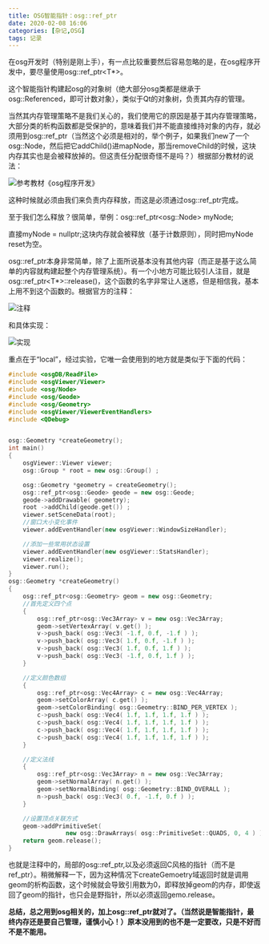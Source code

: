 ```yaml
---
title: OSG智能指针：osg::ref_ptr
date: 2020-02-08 16:06
categories: [杂记,OSG]
tags: 记录
---
```


在osg开发时（特别是刚上手），有一点比较重要然后容易忽略的是，在osg程序开发中，要尽量使用osg::ref_ptr<T*>。

这个智能指针构建起osg的对象树（绝大部分osg类都是继承于osg::Referenced，即可计数对象），类似于Qt的对象树，负责其内存的管理。

当然其内存管理策略不是我们关心的，我们使用它的原因是基于其内存管理策略，大部分类的析构函数都是受保护的，意味着我们并不能直接维持对象的内存，就必须用到osg::ref_ptr（当然这个必须是相对的，举个例子，如果我们new了一个osg::Node，然后把它addChild()进mapNode，那当removeChild的时候，这块内存其实也是会被释放掉的。但这责任分配很奇怪不是吗？）根据部分教材的说法：

 ![参考教材《osg程序开发》](https://img-blog.csdnimg.cn/20200208160308227.png?x-oss-process=image/watermark,type_ZmFuZ3poZW5naGVpdGk,shadow_10,text_aHR0cHM6Ly9ibG9nLmNzZG4ubmV0L0FsZXphbg==,size_16,color_FFFFFF,t_70)

这种时候就必须由我们来负责内存释放，而这是必须通过osg::ref_ptr完成。

至于我们怎么释放？很简单，举例：osg::ref_ptr\<osg::Node> myNode;

直接myNode = nullptr;这块内存就会被释放（基于计数原则），同时把myNode reset为空。

osg::ref_ptr本身非常简单，除了上面所说基本没有其他内容（而正是基于这么简单的内容就构建起整个内存管理系统）。有一个小地方可能比较引人注目，就是osg::ref_ptr<T*>::release()，这个函数的名字非常让人迷惑，但是相信我，基本上用不到这个函数的。根据官方的注释：

 ![注释](https://img-blog.csdnimg.cn/20200208160518680.png)

和具体实现：

 ![实现](https://img-blog.csdnimg.cn/20200208160543915.png)

重点在于“local”，经过实验，它唯一会使用到的地方就是类似于下面的代码：

```cpp
#include <osgDB/ReadFile>
#include <osgViewer/Viewer>
#include <osg/Node>
#include <osg/Geode>
#include <osg/Geometry>
#include <osgViewer/ViewerEventHandlers>
#include <QDebug>


osg::Geometry *createGeometry();
int main()
{
    osgViewer::Viewer viewer;
    osg::Group * root = new osg::Group() ;

    osg::Geometry *geometry = createGeometry();
    osg::ref_ptr<osg::Geode> geode = new osg::Geode;
    geode->addDrawable( geometry);
    root ->addChild(geode.get()) ;
    viewer.setSceneData(root);
    //窗口大小变化事件
    viewer.addEventHandler(new osgViewer::WindowSizeHandler);

    //添加一些常用状态设置
    viewer.addEventHandler(new osgViewer::StatsHandler);
    viewer.realize();
    viewer.run();
}
osg::Geometry *createGeometry()
{
    osg::ref_ptr<osg::Geometry> geom = new osg::Geometry;
    //首先定义四个点
    {
        osg::ref_ptr<osg::Vec3Array> v = new osg::Vec3Array;
        geom->setVertexArray( v.get() );
        v->push_back( osg::Vec3( -1.f, 0.f, -1.f ) );
        v->push_back( osg::Vec3( 1.f, 0.f, -1.f ) );
        v->push_back( osg::Vec3( 1.f, 0.f, 1.f ) );
        v->push_back( osg::Vec3( -1.f, 0.f, 1.f ) );
    }

    //定义颜色数组
    {
        osg::ref_ptr<osg::Vec4Array> c = new osg::Vec4Array;
        geom->setColorArray( c.get() );
        geom->setColorBinding( osg::Geometry::BIND_PER_VERTEX );
        c->push_back( osg::Vec4( 1.f, 1.f, 1.f, 1.f ) );
        c->push_back( osg::Vec4( 1.f, 1.f, 1.f, 1.f ) );
        c->push_back( osg::Vec4( 1.f, 1.f, 1.f, 1.f ) );
        c->push_back( osg::Vec4( 1.f, 1.f, 1.f, 1.f ) );
    }

    //定义法线
    {
        osg::ref_ptr<osg::Vec3Array> n = new osg::Vec3Array;
        geom->setNormalArray( n.get() );
        geom->setNormalBinding( osg::Geometry::BIND_OVERALL );
        n->push_back( osg::Vec3( 0.f, -1.f, 0.f ) );
    }

    //设置顶点关联方式
    geom->addPrimitiveSet(
                new osg::DrawArrays( osg::PrimitiveSet::QUADS, 0, 4 ) );
    return geom.release();
}
```

也就是注释中的，局部的osg::ref_ptr,以及必须返回C风格的指针（而不是ref_ptr）。稍微解释一下，因为这种情况下createGemoetry域返回时就是调用geom的析构函数，这个时候就会导致引用数为0，即释放掉geom的内存，即使返回了geom的指针，也只会是野指针，所以必须返回gemo.release。

**总结，总之用到osg相关的，加上osg::ref_ptr就对了。（当然说是智能指针，最终内存还是要自己管理，谨慎小心！）原本没用到的也不是一定要改，只是不好而不是不能用。**
